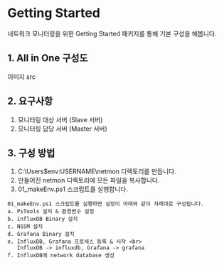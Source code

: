 # Getting Started

네트워크 모니터링을 위한 Getting Started 패키지를 통해 기본 구성을 해봅니다.

## 1. All in One 구성도
이미지 src

## 2. 요구사항
1. 모니터링 대상 서버 (Slave 서버)
2. 모니터링 담당 서버 (Master 서버)

## 3. 구성 방법
1. C:\Users\$env:USERNAME\netmon 디렉토리를 만듭니다.
2. 만들어진 netmon 디렉토리에 모든 파일을 복사합니다.
3. 01_makeEnv.ps1 스크립트를 실행합니다.
````
01_makeEnv.ps1 스크립트를 실행하면 설정이 아래와 같이 차례대로 구성됩니다.
a. PsTools 설치 & 환경변수 설정
b. influxDB Binary 설치
c. NSSM 설치
d. Grafana Binary 설치
e. InfluxDB, Grafana 프로세스 등록 & 시작 <br>
   InfluxDB -> influxdb, Grafana -> grafana
f. InfluxDB에 network database 생성
````
